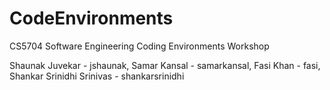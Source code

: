 # CodeEnvironments
CS5704 Software Engineering Coding Environments Workshop

Shaunak Juvekar - jshaunak,
Samar Kansal - samarkansal,
Fasi Khan - fasi,
Shankar Srinidhi Srinivas - shankarsrinidhi


